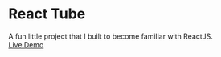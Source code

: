 # React Tube  

A fun little project that I built to become familiar with ReactJS.  
[Live Demo](https://andrewatts85.github.io/react-tube/)  
